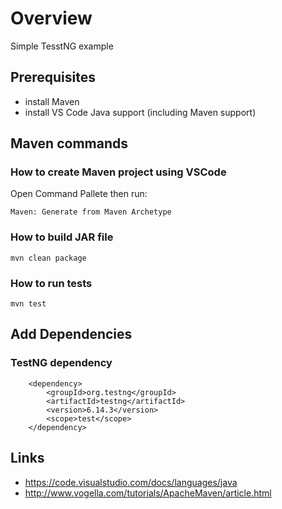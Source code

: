 # Overview
Simple TesstNG example

## Prerequisites

* install Maven
* install VS Code Java support (including Maven support)

## Maven commands

### How to create Maven project using VSCode

Open Command Pallete then run:

`Maven: Generate from Maven Archetype`

### How to build JAR file

`mvn clean package`

### How to run tests

`mvn test`

## Add Dependencies

### TestNG dependency

        <dependency>
            <groupId>org.testng</groupId>
            <artifactId>testng</artifactId>
            <version>6.14.3</version>
            <scope>test</scope>
        </dependency>


## Links

* https://code.visualstudio.com/docs/languages/java
* http://www.vogella.com/tutorials/ApacheMaven/article.html
